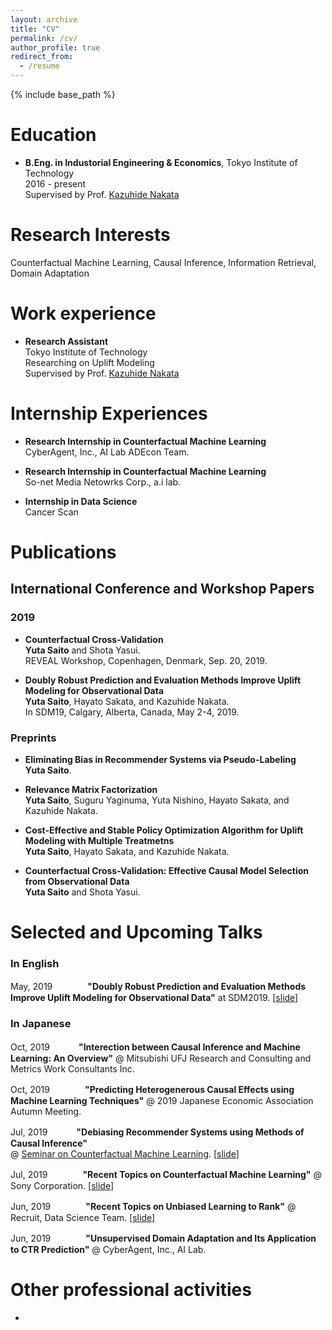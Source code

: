 ```yaml
---
layout: archive
title: "CV"
permalink: /cv/
author_profile: true
redirect_from:
  - /resume
---
```


{% include base_path %}

Education
======
- **B.Eng. in Industorial Engineering & Economics**, Tokyo Institute of Technology  
    2016 - present  
    Supervised by Prof. [Kazuhide Nakata](http://www.me.titech.ac.jp/~nakata/nakata_en.html)

Research Interests
======
Counterfactual Machine Learning, Causal Inference, Information Retrieval, Domain Adaptation

Work experience
======
- **Research Assistant**  
  Tokyo Institute of Technology  
  Researching on Uplift Modeling  
  Supervised by Prof. [Kazuhide Nakata](http://www.me.titech.ac.jp/~nakata/nakata_en.html)

Internship Experiences
======
- __Research Internship in Counterfactual Machine Learning__  
  CyberAgent, Inc., AI Lab ADEcon Team.

- __Research Internship in Counterfactual Machine Learning__  
  So-net Media Netowrks Corp., a.i lab.

- __Internship in Data Science__  
  Cancer Scan


Publications
======
## International Conference and Workshop Papers

### 2019  

-  **Counterfactual Cross-Validation**  
__Yuta Saito__ and Shota Yasui.  
REVEAL Workshop, Copenhagen, Denmark, Sep. 20, 2019.  

-  **Doubly Robust Prediction and Evaluation Methods Improve Uplift Modeling for Observational Data**  
__Yuta Saito__, Hayato Sakata, and Kazuhide Nakata.  
 In SDM19, Calgary, Alberta, Canada, May 2-4, 2019.


### Preprints
- **Eliminating Bias in Recommender Systems via Pseudo-Labeling**  
__Yuta Saito__.  

- **Relevance Matrix Factorization**  
__Yuta Saito__, Suguru Yaginuma, Yuta Nishino, Hayato Sakata, and Kazuhide Nakata.  

- **Cost-Effective and Stable Policy Optimization Algorithm for Uplift Modeling with Multiple Treatmetns**    
__Yuta Saito__, Hayato Sakata, and Kazuhide Nakata.  

-  **Counterfactual Cross-Validation: Effective Causal Model Selection from Observational Data**  
__Yuta Saito__ and Shota Yasui.   


Selected and Upcoming Talks
======

### In English

May, 2019　　　　__"Doubly Robust Prediction and Evaluation Methods Improve Uplift Modeling for Observational Data"__ at SDM2019.  [[slide]()]

### In Japanese

Oct, 2019 　　　__"Interection between Causal Inference and Machine Learning: An Overview"__ @ Mitsubishi UFJ Research and Consulting and Metrics Work Consultants Inc.  

Oct, 2019　　　　__"Predicting Heterogenerous Causal Effects using Machine Learning Techniques"__ @ 2019 Japanese Economic Association Autumn Meeting.  

Jul, 2019　　　 __"Debiasing Recommender Systems using Methods of Causal Inference"__   
@ [Seminar on Counterfactual Machine Learning](https://connpass.com/event/128714/). [[slide](https://usaito.github.io/files/190710_CFML_study.pdf)]

Jul, 2019　　　　__"Recent Topics on Counterfactual Machine Learning"__ @ Sony Corporation. [[slide](https://usaito.github.io/files/190729_sonyRD.pdf)]

Jun, 2019　　　　__"Recent Topics on Unbiased Learning to Rank"__ @ Recruit, Data Science Team. [[slide]()]

Jun, 2019　　　　__"Unsupervised Domain Adaptation and Its Application to CTR Prediction"__ @ CyberAgent, Inc., AI Lab.  



Other professional activities
======
-
